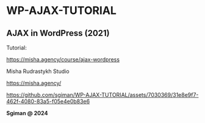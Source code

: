 # WP-AJAX-TUTORIAL 
 
## AJAX in WordPress (2021)

Tutorial:

https://misha.agency/course/ajax-wordpress



Misha Rudrastykh Studio

https://misha.agency/



https://github.com/sgiman/WP-AJAX-TUTORIAL/assets/7030369/31e8e9f7-462f-4080-83a5-f05e4e0b83e6


**Sgiman @ 2024**
